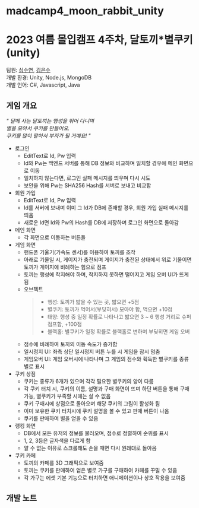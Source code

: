 # madcamp4_moon_rabbit_unity
2023 여름 몰입캠프 4주차, 달토끼*별쿠키(unity)   
==========
 팀원: [심수연](https://github.com/Shimsuyeon), [김은수](https://github.com/EunsuKim03)   
 개발 환경: Unity, Node.js, MongoDB   
 개발 언어: C#, Javascript, Java   

 게임 개요
 ---------
 *" 달에 사는 달토끼는 행성을 뛰어 다니며    
 별을 모아서 쿠키를 만들어요.   
 쿠키를 많이 팔아서 부자가 될 거예요! "*   

- 로그인
  - EditText로 Id, Pw 입력
  - Id와 Pw는 백엔드 서버를 통해 DB 정보와 비교하며 일치할 경우에 메인 화면으로 이동
  - 일치하지 않는다면, 로그인 실패 메시지를 띄우며 다시 시도
  - 보안을 위해 Pw는 SHA256 Hash를 서버로 보내고 비교함
- 회원 가입
  - EditText로 Id, Pw 입력
  - Id를 서버에 보내며 이미 그 Id가 DB에 존재할 경우, 회원 가입 실패 메시지를 띄움
  - 새로운 Id면 Id와 Pw의 Hash를 DB에 저장하며 로그인 화면으로 돌아감
- 메인 화면
  - 각 화면으로 이동하는 버튼들
- 게임 화면
  - 핸드폰 기울기(가속도 센서)를 이용하여 토끼를 조작   
  - 아래로 기울일 시, 게이지가 충전되며 게이지가 충전된 상태에서 위로 기울이면 토끼가 게이지에 비례하는 힘으로 점프
  - 토끼는 행성에 착지해야 하며, 착지하지 못하면 떨어지고 게임 오버 UI가 뜨게 됨
  - 오브젝트   
    > - 행성: 토끼가 밟을 수 있는 곳, 밟으면 +5점
    > - 별쿠키: 토끼가 먹어서(부딪혀서) 모아야 함, 먹으면 +10점
    > - 태양: 행성 중 일정 확률로 나타나고 밟으면 3 ~ 6 행성 거리로 슈퍼 점프함, +100점
    > - 블랙홀: 별쿠키가 일정 확률로 블랙홀로 변하며 부딪히면 게임 오버
  - 점수에 비례하여 토끼의 이동 속도가 증가함
  - 일시정지 UI: 좌측 상단 일시정지 버튼 누를 시 게임을 잠시 멈춤
  - 게임오버 UI: 게임 오버시에 나타나며 그 게임의 점수와 획득한 별쿠키를 종류별로 표시
- 쿠키 상점
  - 쿠키는 종류가 6개가 있으며 각각 필요한 별쿠키의 양이 다름
  - 각 쿠키 터치 시, 쿠키의 이름, 설명과 구매 화면이 뜨며 하단 버튼을 통해 구매 가능, 별쿠키가 부족할 시에는 살 수 없음
  - 쿠키 구매시에 상점으로 돌아오며 해당 쿠키의 그림이 활성화 됨
  - 이미 보유한 쿠키 터치시에 쿠키 설명을 볼 수 있고 판매 버튼이 나옴
  - 쿠키를 판매하여 별을 얻을 수 있음
- 랭킹 화면
  - DB에서 모든 유저의 정보를 불러오며, 점수로 정렬하여 순위를 표시
  - 1, 2, 3등은 글자색을 다르게 함
  - 알 수 없는 이유로 스크롤해도 손을 때면 다시 원래대로 돌아옴
- 쿠키 카페
  - 토끼의 카페를 3D 그래픽으로 보여줌
  - 토끼는 쿠키를 판매하여 얻은 별로 가구를 구매하여 카페를 꾸밀 수 있음
  - 각 가구는 에셋 기본 기능으로 터치하면 애니메이션이나 상호 작용을 보여줌


개발 노트
---------
 
 
